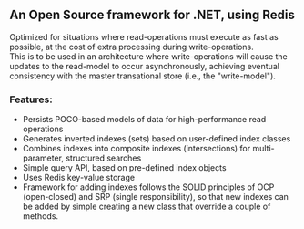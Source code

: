 ## An Open Source framework for .NET, using Redis

Optimized for situations where read-operations must execute as fast as possible, 
at the cost of extra processing during write-operations.  
This is to be used in an architecture where write-operations will cause the updates to the read-model 
to occur asynchronously, achieving eventual consistency with the master transational store (i.e., the "write-model").

### Features:
	
 - Persists POCO-based models of data for high-performance read operations
 - Generates inverted indexes (sets) based on user-defined index classes
 - Combines indexes into composite indexes (intersections) for multi-parameter, structured searches
 - Simple query API, based on pre-defined index objects
 - Uses Redis key-value storage
 - Framework for adding indexes follows the SOLID principles of OCP (open-closed) and SRP (single responsibility), so that new indexes can be added by simple creating a new class that override a couple of methods.